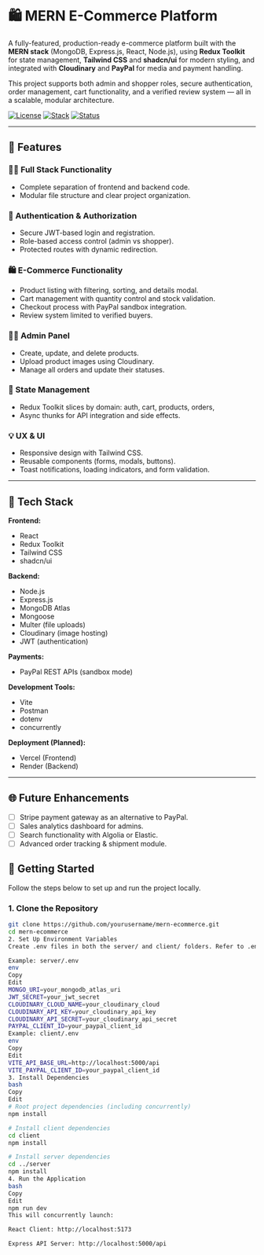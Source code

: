 # 🛍️ MERN E-Commerce Platform

A fully-featured, production-ready e-commerce platform built with the **MERN stack** (MongoDB, Express.js, React, Node.js), using **Redux Toolkit** for state management, **Tailwind CSS** and **shadcn/ui** for modern styling, and integrated with **Cloudinary** and **PayPal** for media and payment handling.

This project supports both admin and shopper roles, secure authentication, order management, cart functionality, and a verified review system — all in a scalable, modular architecture.

[![License](https://img.shields.io/badge/license-MIT-blue.svg)](LICENSE)
[![Stack](https://img.shields.io/badge/stack-MERN-blueviolet)]()
[![Status](https://img.shields.io/badge/status-In_Progress-yellow)]()

---

## 🚀 Features

### 👨‍💻 Full Stack Functionality
- Complete separation of frontend and backend code.
- Modular file structure and clear project organization.

### 🔐 Authentication & Authorization
- Secure JWT-based login and registration.
- Role-based access control (admin vs shopper).
- Protected routes with dynamic redirection.

### 🛍️ E-Commerce Functionality
- Product listing with filtering, sorting, and details modal.
- Cart management with quantity control and stock validation.
- Checkout process with PayPal sandbox integration.
- Review system limited to verified buyers.

### 👩‍💼 Admin Panel
- Create, update, and delete products.
- Upload product images using Cloudinary.
- Manage all orders and update their statuses.

### 💾 State Management
- Redux Toolkit slices by domain: auth, cart, products, orders,
- Async thunks for API integration and side effects.

### 💡 UX & UI
- Responsive design with Tailwind CSS.
- Reusable components (forms, modals, buttons).
- Toast notifications, loading indicators, and form validation.

---

## 🧰 Tech Stack

**Frontend:**
- React
- Redux Toolkit
- Tailwind CSS
- shadcn/ui

**Backend:**
- Node.js
- Express.js
- MongoDB Atlas
- Mongoose
- Multer (file uploads)
- Cloudinary (image hosting)
- JWT (authentication)

**Payments:**
- PayPal REST APIs (sandbox mode)

**Development Tools:**
- Vite
- Postman
- dotenv
- concurrently

**Deployment (Planned):**
- Vercel (Frontend)
- Render (Backend)

---

## 🌐 Future Enhancements

- [ ] Stripe payment gateway as an alternative to PayPal.
- [ ] Sales analytics dashboard for admins.
- [ ] Search functionality with Algolia or Elastic.
- [ ] Advanced order tracking & shipment module.

## 🚀 Getting Started

Follow the steps below to set up and run the project locally.

### 1. Clone the Repository

```bash
git clone https://github.com/yourusername/mern-ecommerce.git
cd mern-ecommerce
2. Set Up Environment Variables
Create .env files in both the server/ and client/ folders. Refer to .env.example if provided.

Example: server/.env
env
Copy
Edit
MONGO_URI=your_mongodb_atlas_uri
JWT_SECRET=your_jwt_secret
CLOUDINARY_CLOUD_NAME=your_cloudinary_cloud
CLOUDINARY_API_KEY=your_cloudinary_api_key
CLOUDINARY_API_SECRET=your_cloudinary_api_secret
PAYPAL_CLIENT_ID=your_paypal_client_id
Example: client/.env
env
Copy
Edit
VITE_API_BASE_URL=http://localhost:5000/api
VITE_PAYPAL_CLIENT_ID=your_paypal_client_id
3. Install Dependencies
bash
Copy
Edit
# Root project dependencies (including concurrently)
npm install

# Install client dependencies
cd client
npm install

# Install server dependencies
cd ../server
npm install
4. Run the Application
bash
Copy
Edit
npm run dev
This will concurrently launch:

React Client: http://localhost:5173

Express API Server: http://localhost:5000/api

